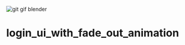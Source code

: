 ![git gif blender](https://user-images.githubusercontent.com/58117224/128602519-535f9c26-e5a6-4ad3-8642-e066d4873a72.gif)
# login_ui_with_fade_out_animation

